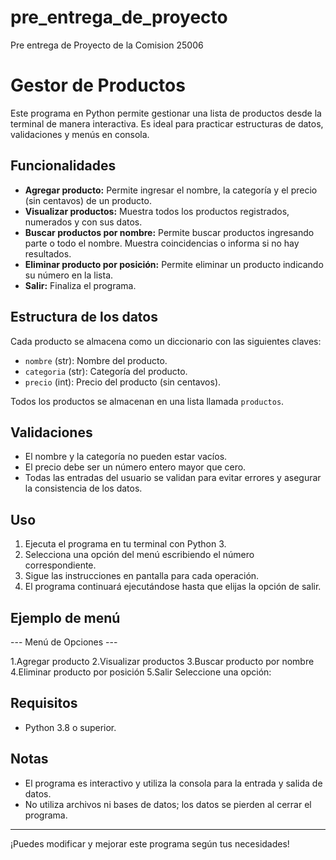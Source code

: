 # pre_entrega_de_proyecto
Pre entrega de Proyecto de la Comision 25006
# Gestor de Productos

Este programa en Python permite gestionar una lista de productos desde la terminal de manera interactiva. Es ideal para practicar estructuras de datos, validaciones y menús en consola.

## Funcionalidades

- **Agregar producto:** Permite ingresar el nombre, la categoría y el precio (sin centavos) de un producto.
- **Visualizar productos:** Muestra todos los productos registrados, numerados y con sus datos.
- **Buscar productos por nombre:** Permite buscar productos ingresando parte o todo el nombre. Muestra coincidencias o informa si no hay resultados.
- **Eliminar producto por posición:** Permite eliminar un producto indicando su número en la lista.
- **Salir:** Finaliza el programa.

## Estructura de los datos

Cada producto se almacena como un diccionario con las siguientes claves:
- `nombre` (str): Nombre del producto.
- `categoria` (str): Categoría del producto.
- `precio` (int): Precio del producto (sin centavos).

Todos los productos se almacenan en una lista llamada `productos`.

## Validaciones

- El nombre y la categoría no pueden estar vacíos.
- El precio debe ser un número entero mayor que cero.
- Todas las entradas del usuario se validan para evitar errores y asegurar la consistencia de los datos.

## Uso

1. Ejecuta el programa en tu terminal con Python 3.
2. Selecciona una opción del menú escribiendo el número correspondiente.
3. Sigue las instrucciones en pantalla para cada operación.
4. El programa continuará ejecutándose hasta que elijas la opción de salir.

## Ejemplo de menú
--- Menú de Opciones ---

1.Agregar producto
2.Visualizar productos
3.Buscar producto por nombre
4.Eliminar producto por posición
5.Salir Seleccione una opción:

## Requisitos

- Python 3.8 o superior.

## Notas

- El programa es interactivo y utiliza la consola para la entrada y salida de datos.
- No utiliza archivos ni bases de datos; los datos se pierden al cerrar el programa.

---

¡Puedes modificar y mejorar este programa según tus necesidades!
